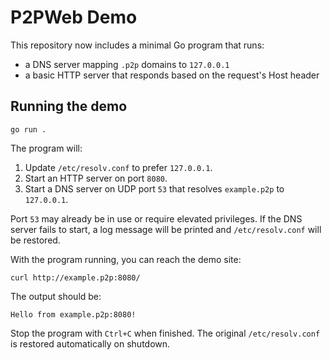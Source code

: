 # P2PWeb Demo

This repository now includes a minimal Go program that runs:

* a DNS server mapping `.p2p` domains to `127.0.0.1`
* a basic HTTP server that responds based on the request's Host header

## Running the demo

```
go run .
```

The program will:

1. Update `/etc/resolv.conf` to prefer `127.0.0.1`.
2. Start an HTTP server on port `8080`.
3. Start a DNS server on UDP port `53` that resolves `example.p2p` to `127.0.0.1`.

Port `53` may already be in use or require elevated privileges. If the DNS server
fails to start, a log message will be printed and `/etc/resolv.conf` will be
restored.

With the program running, you can reach the demo site:

```
curl http://example.p2p:8080/
```

The output should be:

```
Hello from example.p2p:8080!
```

Stop the program with `Ctrl+C` when finished. The original `/etc/resolv.conf`
is restored automatically on shutdown.
